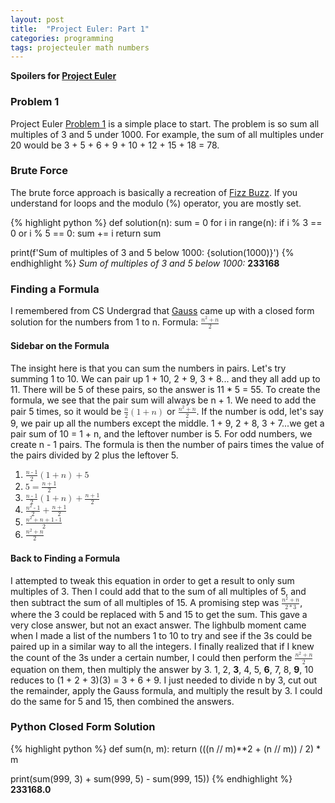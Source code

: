 ```yaml
---
layout: post
title:  "Project Euler: Part 1"
categories: programming
tags: projecteuler math numbers
---
```


**Spoilers for [Project Euler](https://projecteuler.net/)**

### Problem 1

Project Euler [Problem 1](https://projecteuler.net/problem=1) is a simple place to start.
The problem is so sum all multiples of 3 and 5 under 1000.
For example, the sum of all multiples under 20 would be 3 + 5 + 6 + 9 + 10 + 12 + 15 + 18 = 78.

### Brute Force

The brute force approach is basically a recreation of [Fizz Buzz](https://en.wikipedia.org/wiki/Fizz_buzz). 
If you understand for loops and the modulo (%) operator, you are mostly set. 

{% highlight python %}
def solution(n):
    sum = 0
    for i in range(n):
        if i % 3 == 0 or i % 5 == 0:
            sum += i
    return sum

print(f'Sum of multiples of 3 and 5 below 1000: {solution(1000)}')
{% endhighlight %}
*Sum of multiples of 3 and 5 below 1000:* **233168**

### Finding a Formula
I remembered from CS Undergrad that [Gauss](https://en.wikipedia.org/wiki/Carl_Friedrich_Gauss) came up with a closed form solution for the numbers from 1 to n. 
Formula: <math>
    <mfrac>
        <mrow>
            <msup>
                <mi>n</mi>
                <mn>2</mn>
            </msup>
            <mo>+</mo><mi>n</mi>
        </mrow>
        <mrow><mn>2</mn></mrow>
    </mfrac></math>

#### Sidebar on the Formula
The insight here is that you can sum the numbers in pairs.
Let's try summing 1 to 10.
We can pair up 1 + 10, 2 + 9, 3 + 8... and they all add up to 11.
There will be 5 of these pairs, so the answer is 11 * 5 = 55.
To create the formula, we see that the pair sum will always be n + 1.
We need to add the pair 5 times, so it would be <math><mfrac>
    <mrow><mi>n</mi></mrow>
    <mrow><mn>2</mn></mrow>
</mfrac><mrow>
    <mo>(</mo>
    <mn>1</mn>
    <mo>+</mo>
    <mi>n</mi>
    <mo>)</mo>
</mrow></math>
or <math>
    <mfrac>
        <mrow>
            <msup>
                <mi>n</mi>
                <mn>2</mn>
            </msup>
            <mo>+</mo><mi>n</mi>
        </mrow>
        <mrow><mn>2</mn></mrow>
    </mfrac></math>.
If the number is odd, let's say 9, we pair up all the numbers except the middle.
1 + 9, 2 + 8, 3 + 7...we get a pair sum of 10 = 1 + n, and the leftover number is 5.
For odd numbers, we create n - 1 pairs. 
The formula is then the number of pairs times the value of the pairs divided by 2 plus the leftover 5.

1. <math>
    <mfrac>
        <mrow>
            <mi>n</mi>
            <mo>-</mo>
            <mn>1</mn>
        </mrow>
        <mrow><mn>2</mn></mrow>
    </mfrac>
    <mrow>
        <mo>(</mo>
        <mn>1</mn>
        <mo>+</mo>
        <mi>n</mi>
        <mo>)</mo>
    </mrow>
    <mo>+</mo>
    <mn>5</mn>
    </math>
2. <math>
    <mn>5</mn> 
    <mo>=</mo>
    <mfrac>
        <mrow>
            <mi>n</mi>
            <mo>+</mo>
            <mn>1</mn>
        </mrow>
        <mrow><mn>2</mn></mrow>
    </mfrac></math>

3. <math>
    <mfrac>
        <mrow>
            <mi>n</mi>
            <mo>-</mo>
            <mn>1</mn>
        </mrow>
        <mrow><mn>2</mn></mrow>
    </mfrac>
    <mrow>
        <mo>(</mo>
        <mn>1</mn>
        <mo>+</mo>
        <mi>n</mi>
        <mo>)</mo>
    </mrow>
    <mo>+</mo>
    <mfrac>
        <mrow>
            <mi>n</mi>
            <mo>+</mo>
            <mn>1</mn>
        </mrow>
        <mrow><mn>2</mn></mrow>
    </mfrac></math>
4. <math>
    <mfrac>
        <mrow>
            <msup>
                <mi>n</mi>
                <mn>2</mn>
            </msup>
            <mo>-</mo><mn>1</mn>
        </mrow>
        <mrow><mn>2</mn></mrow>
    </mfrac>
    <mo>+</mo> 
    <mfrac>
        <mrow>
            <mi>n</mi>
            <mo>+</mo>
            <mn>1</mn>
        </mrow>
        <mrow><mn>2</mn></mrow>
    </mfrac></math>
5. <math>
    <mfrac>
        <mrow>
            <msup>
                <mi>n</mi>
                <mn>2</mn>
            </msup>
            <mo>+</mo><mi>n</mi>
            <mo>+</mo><mn>1</mn>
            <mo>-</mo><mn>1</mn>
        </mrow>
        <mrow><mn>2</mn></mrow>
    </mfrac></math>
6. <math>
    <mfrac>
        <mrow>
            <msup>
                <mi>n</mi>
                <mn>2</mn>
            </msup>
            <mo>+</mo><mi>n</mi>
        </mrow>
        <mrow><mn>2</mn></mrow>
    </mfrac></math>

#### Back to Finding a Formula
I attempted to tweak this equation in order to get a result to only sum multiples of 3.
Then I could add that to the sum of all multiples of 5, and then subtract the sum of all multiples of 15.
A promising step was <math>
    <mfrac>
        <mrow>
            <msup>
                <mi>n</mi>
                <mn>2</mn>
            </msup>
            <mo>+</mo><mi>n</mi>
        </mrow>
        <mrow>
            <mn>2</mn>
            <mo>*</mo>
            <mn>3</mn>
        </mrow>
    </mfrac></math>, where the 3 could be replaced with 5 and 15 to get the sum.
This gave a very close answer, but not an exact answer. 
The lighbulb moment came when I made a list of the numbers 1 to 10 to try and see if the 3s could be paired up in a similar way to all the integers. 
I finally realized that if I knew the count of the 3s under a certain number, I could then perform the <math>
    <mfrac>
        <mrow>
            <msup>
                <mi>n</mi>
                <mn>2</mn>
            </msup>
            <mo>+</mo><mi>n</mi>
        </mrow>
        <mrow><mn>2</mn></mrow>
    </mfrac></math> equation on them, then multiply the answer by 3.
1, 2, **3**, 4, 5, **6**, 7, 8, **9**, 10 reduces to (1 + 2 + 3)(3) = 3 + 6 + 9.
I just needed to divide n by 3, cut out the remainder, apply the Gauss formula, and multiply the result by 3.
I could do the same for 5 and 15, then combined the answers. 

### Python Closed Form Solution

{% highlight python %}
def sum(n, m):
     return (((n // m)**2 + (n // m)) / 2) * m

print(sum(999, 3) + sum(999, 5) - sum(999, 15))
{% endhighlight %}
**233168.0**